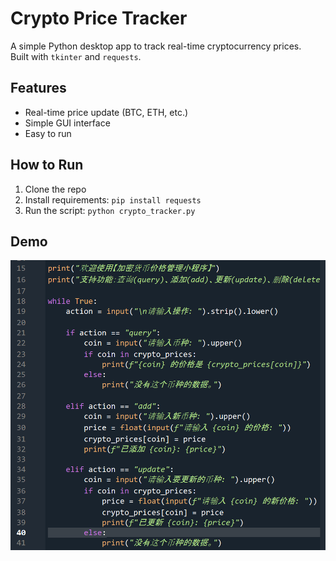 # Crypto Price Tracker

A simple Python desktop app to track real-time cryptocurrency prices.  
Built with `tkinter` and `requests`.

## Features
- Real-time price update (BTC, ETH, etc.)
- Simple GUI interface
- Easy to run

## How to Run
1. Clone the repo
2. Install requirements: `pip install requests`
3. Run the script: `python crypto_tracker.py`

## Demo
![screenshot](demo.png)

